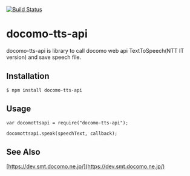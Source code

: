 [![Build Status](https://travis-ci.org/cafedeaqua/docomo-tts-api.svg?branch=master)](https://travis-ci.org/cafedeaqua/docomo-tts-api)

# docomo-tts-api

docomo-tts-api is library to call docomo web api TextToSpeech(NTT IT version) and save speech file.

## Installation

```
$ npm install docomo-tts-api
```

## Usage

```
var docomottsapi = require("docomo-tts-api");

docomottsapi.speak(speechText, callback);
```

## See Also
[https://dev.smt.docomo.ne.jp/](https://dev.smt.docomo.ne.jp/)
